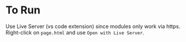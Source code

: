 # To Run

Use Live Server (vs code extension) since modules only work via https. Right-click on `page.html` and use `Open with Live Server`.